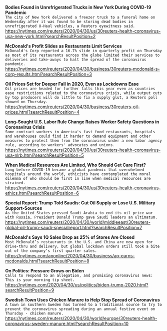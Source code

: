 **Bodies Found in Unrefrigerated Trucks in New York During COVID-19 Pandemic**\
`The city of New York delivered a freezer truck to a funeral home on Wednesday after it was found to be storing dead bodies in unrefrigerated U-Haul vehicles, a Reuters eyewitness said.`\
https://nytimes.com/reuters/2020/04/30/us/30reuters-health-coronavirus-usa-new-york.html?searchResultPosition=2

**McDonald's Profit Slides as Restaurants Limit Services**\
`McDonald's Corp reported a 16.7% slide in quarterly profit on Thursday as most of its restaurants across the globe limited their services to deliveries and take-aways to halt the spread of the coronavirus pandemic.`\
https://nytimes.com/reuters/2020/04/30/business/30reuters-mcdonald-s-corp-results.html?searchResultPosition=3

**Oil Prices Set for Deeper Fall in 2020, Even as Lockdowns Ease**\
`Oil prices are headed for further falls this year even as countries ease restrictions related to the coronavirus crisis, while output cuts by top producers will do little to fix a supply glut, a Reuters poll showed on Thursday.`\
https://nytimes.com/reuters/2020/04/30/business/30reuters-oil-prices.html?searchResultPosition=4

**Long-Sought U.S. Labor Rule Change Raises Worker Safety Questions in Coronavirus Crisis**\
`Some contract workers in America's fast food restaurants, hospitals and warehouses could find it harder to demand equipment and other measures to protect them from the coronavirus under a new labor agency rule, according to workers' advocates and unions.`\
https://nytimes.com/reuters/2020/04/30/us/30reuters-health-coronavirus-usa-nlrb.html?searchResultPosition=5

**When Medical Resources Are Limited, Who Should Get Care First?**\
`Long before COVID-19 became a global pandemic that overwhelmed hospitals around the world, ethicists have contemplated the moral dilemma of who should be first in line when medical resources are strained.`\
https://nytimes.com/reuters/2020/04/30/us/30reuters-health-coronavirus-ethics.html?searchResultPosition=6

**Special Report: Trump Told Saudis: Cut Oil Supply or Lose U.S. Military Support-Sources**\
`As the United States pressed Saudi Arabia to end its oil price war with Russia, President Donald Trump gave Saudi leaders an ultimatum.`\
https://nytimes.com/reuters/2020/04/30/world/middleeast/30reuters-global-oil-trump-saudi-specialreport.html?searchResultPosition=7

**McDonald's Says 1Q Sales Drop as 25% of Stores Are Closed**\
`Most McDonald’s restaurants in the U.S. and China are now open for drive-thru and delivery, but global lockdown orders still took a bite out of the company’s first quarter sales.`\
https://nytimes.com/aponline/2020/04/30/business/ap-earns-mcdonalds.html?searchResultPosition=8

**On Politics: Pressure Grows on Biden**\
`Calls to respond to an allegation, and promising coronavirus news: This is your morning tip sheet.`\
https://nytimes.com/2020/04/30/us/politics/biden-trump-2020.html?searchResultPosition=9

**Swedish Town Uses Chicken Manure to Help Stop Spread of Coronavirus**\
`A town in southern Sweden has turned to a traditional source to try to prevent the coronavirus spreading during an annual festive event on Thursday - chicken manure.`\
https://nytimes.com/reuters/2020/04/30/world/europe/30reuters-health-coronavirus-sweden-manure.html?searchResultPosition=10


